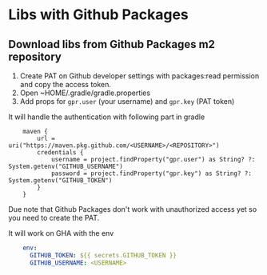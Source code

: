 # Libs with Github Packages

## Download libs from Github Packages m2 repository

1. Create PAT on Github developer settings with packages:read permission and copy the access token.
2. Open ~HOME/.gradle/gradle.properties
3. Add props for `gpr.user` (your username) and `gpr.key` (PAT token)

It will handle the authentication with following part in gradle

```
    maven {
        url = uri("https://maven.pkg.github.com/<USERNAME>/<REPOSITORY>")
        credentials {
            username = project.findProperty("gpr.user") as String? ?: System.getenv("GITHUB_USERNAME")
            password = project.findProperty("gpr.key") as String? ?: System.getenv("GITHUB_TOKEN")
        }
    }
```

Due note that Github Packages don't work with unauthorized access yet so you need to create the PAT.

It will work on GHA with the env

```yaml
    env:
      GITHUB_TOKEN: ${{ secrets.GITHUB_TOKEN }}
      GITHUB_USERNAME: <USERNAME>
```